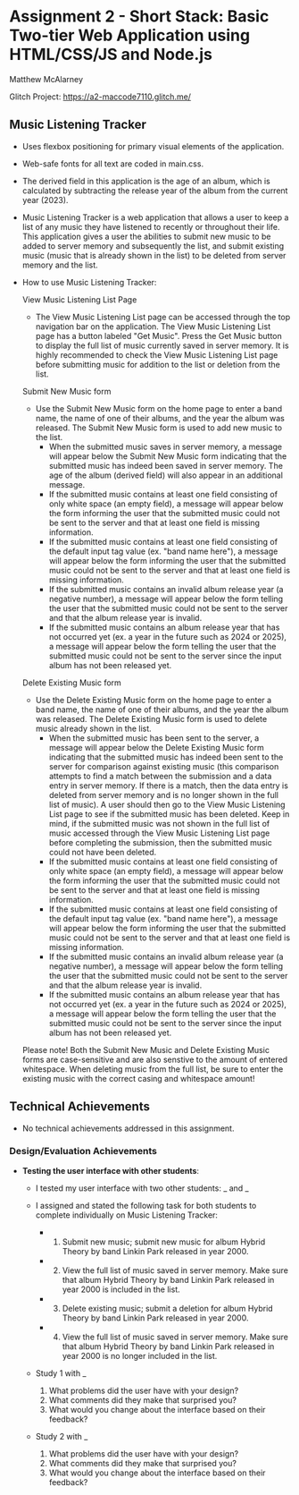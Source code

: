 Assignment 2 - Short Stack: Basic Two-tier Web Application using HTML/CSS/JS and Node.js  
===

Matthew McAlarney

Glitch Project: https://a2-maccode7110.glitch.me/ 

## Music Listening Tracker
 - Uses flexbox positioning for primary visual elements of the application.
 - Web-safe fonts for all text are coded in main.css.
 - The derived field in this application is the age of an album, which is calculated by subtracting the release year of the album from the current year (2023).

 - Music Listening Tracker is a web application that allows a user to keep a list of any music they have listened to recently or throughout their life. This application gives a user the abilities to submit new music to be added to server memory and subsequently the list, and submit existing music (music that is already shown in the list) to be deleted from server memory and the list.

 - How to use Music Listening Tracker:

    View Music Listening List Page
    - The View Music Listening List page can be accessed through the top navigation bar on the application. The View Music Listening List page has a button labeled "Get Music". Press the Get Music button to display the full list of music currently saved in server memory. It is highly recommended to check the View Music Listening List page before submitting music for addition to the list or deletion from the list.

    Submit New Music form
    - Use the Submit New Music form on the home page to enter a band name, the name of one of their albums, and the year the album was released. The Submit New Music form is used to add new music to the list. 
        - When the submitted music saves in server memory, a message will appear below the Submit New Music form indicating that the submitted music has indeed been saved in server memory. The age of the album (derived field) will also appear in an additional message.
        - If the submitted music contains at least one field consisting of only white space (an empty field), a message will appear below the form informing the user that the submitted music could not be sent to the server and that at least one field is missing information.
        - If the submitted music contains at least one field consisting of the default input tag value (ex. "band name here"), a message will appear below the form informing the user that the submitted music could not be sent to the server and that at least one field is missing information.
        - If the submitted music contains an invalid album release year (a negative number), a message will appear below the form telling the user that the submitted music could not be sent to the server and that the album release year is invalid.
        - If the submitted music contains an album release year that has not occurred yet (ex. a year in the future such as 2024 or 2025), a message will appear below the form telling the user that the submitted music could not be sent to the server since the input album has not been released yet.

    Delete Existing Music form
    - Use the Delete Existing Music form on the home page to enter a band name, the name of one of their albums, and the year the album was released. The Delete Existing Music form is used to delete music already shown in the list.
        - When the submitted music has been sent to the server, a message will appear below the Delete Existing Music form indicating that the submitted music has indeed been sent to the server for comparison against existing music (this comparison attempts to find a match between the submission and a data entry in server memory. If there is a match, then the data entry is deleted from server memory and is no longer shown in the full list of music). A user should then go to the View Music Listening List page to see if the submitted music has been deleted. Keep in mind, if the submitted music was not shown in the full list of music accessed through the View Music Listening List page before completing the submission, then the submitted music could not have been deleted.
        - If the submitted music contains at least one field consisting of only white space (an empty field), a message will appear below the form informing the user that the submitted music could not be sent to the server and that at least one field is missing information.
        - If the submitted music contains at least one field consisting of the default input tag value (ex. "band name here"), a message will appear below the form informing the user that the submitted music could not be sent to the server and that at least one field is missing information.
        - If the submitted music contains an invalid album release year (a negative number), a message will appear below the form telling the user that the submitted music could not be sent to the server and that the album release year is invalid.
        - If the submitted music contains an album release year that has not occurred yet (ex. a year in the future such as 2024 or 2025), a message will appear below the form telling the user that the submitted music could not be sent to the server since the input album has not been released yet.

    Please note! Both the Submit New Music and Delete Existing Music forms are case-sensitive and are also senstive to the amount of entered whitespace. When deleting music from the full list, be sure to enter the existing music with the correct casing and whitespace amount!

## Technical Achievements
- No technical achievements addressed in this assignment.

### Design/Evaluation Achievements
- **Testing the user interface with other students**: 
    - I tested my user interface with two other students: _ and _
    - I assigned and stated the following task for both students to complete individually on Music Listening Tracker:
        - 1. Submit new music; submit new music for album Hybrid Theory by band Linkin Park released in year 2000.
        - 2. View the full list of music saved in server memory. Make sure that album Hybrid Theory by band Linkin Park released in year 2000 is included in the list.
        - 3. Delete existing music; submit a deletion for album Hybrid Theory by band Linkin Park released in year 2000.
        - 4. View the full list of music saved in server memory. Make sure that album Hybrid Theory by band Linkin Park released in year 2000 is no longer included in the list.

    - Study 1 with _
        1. What problems did the user have with your design?
        2. What comments did they make that surprised you?
        3. What would you change about the interface based on their feedback?
    - Study 2 with _
        1. What problems did the user have with your design?
        2. What comments did they make that surprised you?
        3. What would you change about the interface based on their feedback?